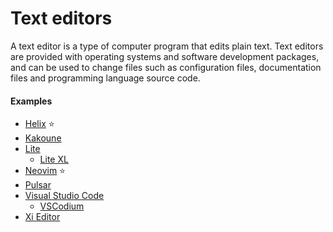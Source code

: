 # Text editors

A text editor is a type of computer program that edits plain text. Text editors are provided with operating systems and software development packages, and can be used to change files such as configuration files, documentation files and programming language source code.

#### Examples
- [Helix](helix.md) ⭐
- [Kakoune](https://kakoune.org)
- [Lite](https://github.com/rxi/lite)
    - [Lite XL](https://lite-xl.com)
- [Neovim](neovim.md) ⭐
- [Pulsar](https://pulsar-edit.dev)
- [Visual Studio Code](https://code.visualstudio.com)
    - [VSCodium](https://github.com/VSCodium/vscodium)
- [Xi Editor](https://github.com/xi-editor/xi-editor)
